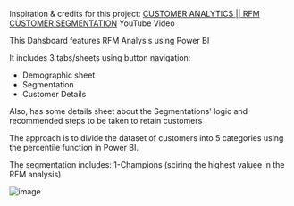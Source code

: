Inspiration & credits for this project: [CUSTOMER ANALYTICS || RFM CUSTOMER SEGMENTATION](https://www.youtube.com/watch?v=pE-zMYRrZCs&ab_channel=ChiamakaIgwe) YouTube Video

This Dahsboard features RFM Analysis using Power BI

It includes 3 tabs/sheets using button navigation:
* Demographic sheet
* Segmentation
* Customer Details

Also, has some details sheet about the Segmentations' logic and recommended steps to be taken to retain customers


The approach is to divide the dataset of customers into 5 categories using the percentile function in Power BI.

The segmentation includes:
1-Champions (sciring the highest valuee in the RFM analysis)

 ![image](https://github.com/user-attachments/assets/d491fce3-dc53-4115-a049-1d9475c6dbaa)

